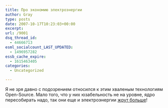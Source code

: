 ```yaml
---
title: Про экономию электроэнергии
author: Gray
type: posts
date: 2007-10-17T10:23:03+00:00
excerpt:
url: /9001
dsq_thread_id:
  - 44666713
esml_socialcount_LAST_UPDATED:
  - 1496957282
essb_cache_expire:
  - 1615463405
categories:
  - Uncategorized

---
```








Я не зря давно с подозрением относился к этим хваленым технологиям Open-Source. Мало того, что у них юзабельность не на уровне, ядро пересобирать надо, так они еще и электроэнергии <a href="http://www.phoronix.com/scan.php?page=article&item=880&num=1" target="_blank">жрут больше</a>!